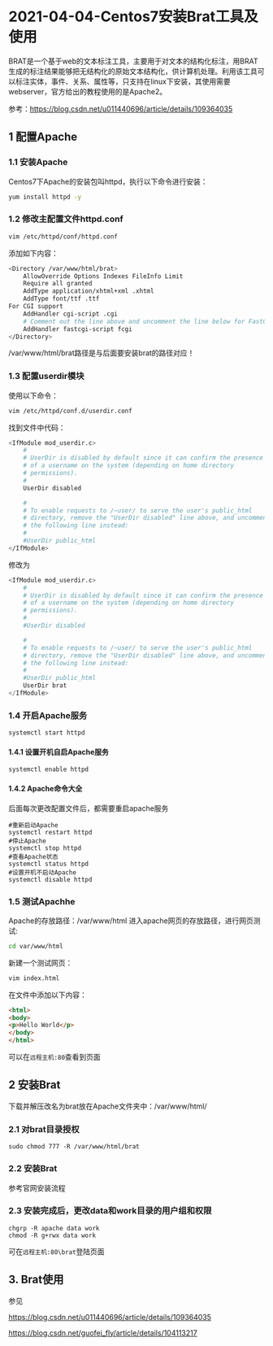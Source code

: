 # 2021-04-04-Centos7安装Brat工具及使用

BRAT是一个基于web的文本标注工具，主要用于对文本的结构化标注，用BRAT生成的标注结果能够把无结构化的原始文本结构化，供计算机处理。利用该工具可以标注实体，事件、关系、属性等，只支持在linux下安装，其使用需要webserver，官方给出的教程使用的是Apache2。

参考：https://blog.csdn.net/u011440696/article/details/109364035

## 1 配置Apache

### 1.1 安装Apache

Centos7下Apache的安装包叫httpd，执行以下命令进行安装：

```bash
yum install httpd -y
```

### 1.2 修改主配置文件httpd.conf

```bash
vim /etc/httpd/conf/httpd.conf
```

添加如下内容：

```bash
<Directory /var/www/html/brat>
    AllowOverride Options Indexes FileInfo Limit
    Require all granted
    AddType application/xhtml+xml .xhtml
    AddType font/ttf .ttf
For CGI support
    AddHandler cgi-script .cgi
    # Comment out the line above and uncomment the line below for FastCGI
    AddHandler fastcgi-script fcgi
</Directory>
```

/var/www/html/brat路径是与后面要安装brat的路径对应！

### 1.3 配置userdir模块

使用以下命令：

```bash
vim /etc/httpd/conf.d/userdir.conf
```

找到文件中代码：

```bash
<IfModule mod_userdir.c>
    #
    # UserDir is disabled by default since it can confirm the presence
    # of a username on the system (depending on home directory
    # permissions).
    #
    UserDir disabled

    #
    # To enable requests to /~user/ to serve the user's public_html
    # directory, remove the "UserDir disabled" line above, and uncomment
    # the following line instead:
    #
    #UserDir public_html
</IfModule>
```

修改为

```python
<IfModule mod_userdir.c>
    #
    # UserDir is disabled by default since it can confirm the presence
    # of a username on the system (depending on home directory
    # permissions).
    #
    #UserDir disabled

    #
    # To enable requests to /~user/ to serve the user's public_html
    # directory, remove the "UserDir disabled" line above, and uncomment
    # the following line instead:
    #
    #UserDir public_html
    UserDir brat
</IfModule>
```

### 1.4 开启Apache服务

```
systemctl start httpd
```

#### 1.4.1 设置开机自启Apache服务

```
systemctl enable httpd
```

#### 1.4.2 Apache命令大全

后面每次更改配置文件后，都需要重启apache服务

```
#重新启动Apache
systemctl restart httpd
#停止Apache
systemctl stop httpd
#查看Apache状态
systemctl status httpd
#设置开机不启动Apache
systemctl disable httpd
```

### 1.5 测试Apachhe

Apache的存放路径：/var/www/html
进入apache网页的存放路径，进行网页测试:

```bash
cd var/www/html
```

新建一个测试网页：

```bash
vim index.html
```

在文件中添加以下内容：

```html
<html>
<body>
<p>Hello World</p>
</body>
</html>
```

可以在`远程主机:80`查看到页面

## 2 安装Brat

下载并解压改名为brat放在Apache文件夹中：/var/www/html/

### 2.1 对brat目录授权

```
sudo chmod 777 -R /var/www/html/brat
```

### 2.2 安装Brat

参考官网安装流程

### 2.3 安装完成后，更改data和work目录的用户组和权限

```
chgrp -R apache data work
chmod -R g+rwx data work
```

可在`远程主机:80\brat`登陆页面

## 3. Brat使用

参见

https://blog.csdn.net/u011440696/article/details/109364035

https://blog.csdn.net/guofei_fly/article/details/104113217

